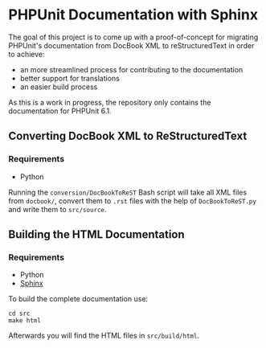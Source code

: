 # PHPUnit Documentation with Sphinx

The goal of this project is to come up with a proof-of-concept
for migrating PHPUnit's documentation from DocBook XML to
reStructuredText in order to achieve:

- an more streamlined process for contributing to the documentation
- better support for translations
- an easier build process

As this is a work in progress, the repository only contains the
documentation for PHPUnit 6.1.

## Converting DocBook XML to ReStructuredText

### Requirements

- Python

Running the `conversion/DocBookToReST` Bash script will take all XML files from
`docbook/`, convert them to `.rst` files with the help of
`DocBookToReST.py` and write them to `src/source`.

## Building the HTML Documentation

### Requirements

- Python
- [Sphinx](http://www.sphinx-doc.org/)

To build the complete documentation use:

    cd src
    make html

Afterwards you will find the HTML files in `src/build/html`.